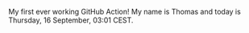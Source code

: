 My first ever working GitHub Action!
My name is Thomas and today is Thursday, 16 September, 03:01 CEST. 
